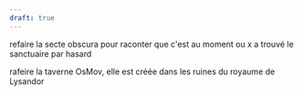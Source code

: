 ```yaml
---
draft: true
---
```


refaire la secte obscura pour raconter que c'est au moment ou x a trouvé le sanctuaire par hasard



rafeire la taverne OsMov, elle est créée dans les ruines du royaume de Lysandor
